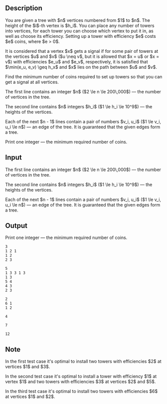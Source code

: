 ## Description

<div><p>You are given a tree with $n$ vertices numbered from $1$ to $n$. The height of the $i$-th vertex is $h_i$. You can place any number of towers into vertices, for each tower you can choose which vertex to put it in, as well as choose its efficiency. Setting up a tower with efficiency $e$ costs $e$ coins, where $e &gt; 0$.</p><p>It is considered that a vertex $x$ gets a signal if for some pair of towers at the vertices $u$ and $v$ ($u \neq v$, but it is allowed that $x = u$ or $x = v$) with efficiencies $e_u$ and $e_v$, respectively, it is satisfied that $\min(e_u, e_v) \geq h_x$ and $x$ lies on the path between $u$ and $v$.</p><p>Find the minimum number of coins required to set up towers so that you can get a signal at all vertices.</p></div><div class="input-specification"><p>The first line contains an integer $n$ ($2 \le n \le 200\,000$)&nbsp;— the number of vertices in the tree.</p><p>The second line contains $n$ integers $h_i$ ($1 \le h_i \le 10^9$)&nbsp;— the heights of the vertices.</p><p>Each of the next $n - 1$ lines contain a pair of numbers $v_i, u_i$ ($1 \le v_i, u_i \le n$)&nbsp;— an edge of the tree. It is guaranteed that the given edges form a tree.</p></div><div class="output-specification"><p>Print one integer&nbsp;— the minimum required number of coins.</p></div>

## Input

<p>The first line contains an integer $n$ ($2 \le n \le 200\,000$)&nbsp;— the number of vertices in the tree.</p><p>The second line contains $n$ integers $h_i$ ($1 \le h_i \le 10^9$)&nbsp;— the heights of the vertices.</p><p>Each of the next $n - 1$ lines contain a pair of numbers $v_i, u_i$ ($1 \le v_i, u_i \le n$)&nbsp;— an edge of the tree. It is guaranteed that the given edges form a tree.</p>

## Output

<p>Print one integer&nbsp;— the minimum required number of coins.</p>





```input1
3
1 2 1
1 2
2 3
```




```input2
5
1 3 3 1 3
1 3
5 4
4 3
2 3
```




```input3
2
6 1
1 2
```




```output1
4
```




```output2
7
```




```output3
12
```



## Note

<p>In the first test case it's optimal to install two towers with efficiencies $2$ at vertices $1$ and $3$.</p><p>In the second test case it's optimal to install a tower with efficiency $1$ at vertex $1$ and two towers with efficiencies $3$ at vertices $2$ and $5$.</p><p>In the third test case it's optimal to install two towers with efficiencies $6$ at vertices $1$ and $2$.</p>
